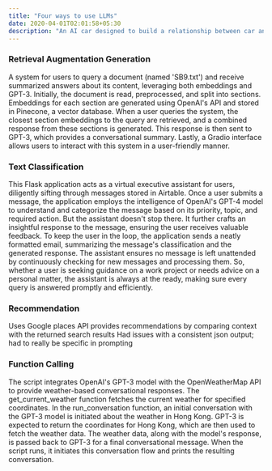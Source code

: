 ```yaml
---
title: "Four ways to use LLMs"
date: 2020-04-01T02:01:58+05:30
description: "An AI car designed to build a relationship between car and driver"
---
```


### Retrieval Augmentation Generation 
A system for users to query a document (named 'SB9.txt') and receive summarized answers about its content, leveraging both embeddings and GPT-3. Initially, the document is read, preprocessed, and split into sections. Embeddings for each section are generated using OpenAI's API and stored in Pinecone, a vector database. When a user queries the system, the closest section embeddings to the query are retrieved, and a combined response from these sections is generated. This response is then sent to GPT-3, which provides a conversational summary. Lastly, a Gradio interface allows users to interact with this system in a user-friendly manner.

### Text Classification 
This Flask application acts as a virtual executive assistant for users, diligently sifting through messages stored in Airtable. Once a user submits a message, the application employs the intelligence of OpenAI's GPT-4 model to understand and categorize the message based on its priority, topic, and required action. But the assistant doesn't stop there. It further crafts an insightful response to the message, ensuring the user receives valuable feedback. To keep the user in the loop, the application sends a neatly formatted email, summarizing the message's classification and the generated response. The assistant ensures no message is left unattended by continuously checking for new messages and processing them. So, whether a user is seeking guidance on a work project or needs advice on a personal matter, the assistant is always at the ready, making sure every query is answered promptly and efficiently.

### Recommendation
Uses Google places API provides recommendations by comparing context with the returned search results 
Had issues with a consistent json output; had to really be specific in prompting 

### Function Calling 
The script integrates OpenAI's GPT-3 model with the OpenWeatherMap API to provide weather-based conversational responses. The get_current_weather function fetches the current weather for specified coordinates. In the run_conversation function, an initial conversation with the GPT-3 model is initiated about the weather in Hong Kong. GPT-3 is expected to return the coordinates for Hong Kong, which are then used to fetch the weather data. The weather data, along with the model's response, is passed back to GPT-3 for a final conversational message. When the script runs, it initiates this conversation flow and prints the resulting conversation.